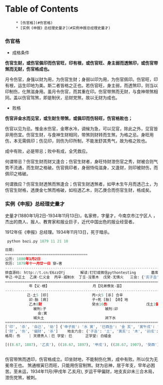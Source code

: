 Table of Contents
=================

         * [伤官格](#伤官格)
         * [实例《申报》总经理史量才](#实例申报总经理史量才)



### 伤官格

- 成格条件

**伤官生财，或伤官佩印而伤官旺，印有根，或伤官旺、身主弱而透煞印，或伤官带煞而无财，伤官格成也。**

月令伤官，身强以财为用，为伤官生财；身弱以印为用，为伤官佩印。伤官旺，印有根，运生印地为美。斯二者皆格之正也。若伤官旺，身主弱，而透煞印，则当以印制伤，化煞滋身用。虽月令伤官，而其重在印。伤官带煞而无财，与食神带煞相同。盖以伤官驾煞，即是制伏，忌财党煞，故以无财为成也。

- 败格

**伤官非金水而见官，或生财生带煞，或佩印而伤轻旺，伤官格败也；**

伤官以见为忌。惟金水伤官，金寒水冷，调候为急，可以见官，除此之外，见官皆非用伤宜。伤官生财，与食神生财相同，带煞则财转而生煞，为格之忌。身旺用伤，本无需佩印；伤见印，则伤为印所制，不能发舒其秀气，故为格之败也。


成中有败，必是带忌；败中有成，全凭救应。

何谓带忌？伤官生财而财又逢合；伤官生财者，身旺恃财泄伤官之秀，财被合则气势不流通，而生财之格破。伤官佩印者，身弱恃伅滋身，又逢财，则印被财伤，而佩印之格破。

何谓救应？伤官生财透煞而煞逢合；伤官生财透煞者，如甲木生午月而透己土，为伤官生财格，透庚金七煞而格破，如柱透乙木，则乙庚合而伤官生财，格成矣。


### 实例《申报》总经理史量才

史量才(1880年1月2日-1934年11月13日)，名家修，字量才，今南京市江宁区人 ，杰出的商人、报人、教育家和报业巨子，近代中国出色的报业经营者。

1912年任《申报》总经理。1934年11月13日，死于暗杀。

```python
 python bazi.py 1879 11 21 10

日期:
======================================
公历:	1880年1月2日
农历:	1879年十一月廿一日 穿=害
--------------------------------------------------------------------------------------------------------------------------------------------
排盘源码: http://t.cn/E6zzQYj 		解读:钉钉或微信pythontesting 		墓库： {'辰': '水土', '戌': '火', '丑': '金', '未': '木'}
甲己-中正土  乙庚-仁义金  丙辛-威制水  丁壬-淫慝木  戊癸-无情火   三会: {'亥子丑': '水', '寅卯辰': '木', '巳午未': '火', '申酉戌': '金'}
============================================================================================================================================
           年【父-根】                    月【兄弟僚友-苗】                   日【自己配偶-花】                    时【子孙-实】           
--------------------------------------------------------------------------------------------------------------------------------------------
          己-土5 [印]                    丙+火5 [杀] 合辛                   庚+金5 [天]                     辛-金5 [劫] 合丙          
           卯-胎 [病]                    子+死 [胎] 【命】地                     寅+绝 地                      巳-长生 [死]            
           乙木8财                       癸水16伤                  戊土1偏印 丙火2杀 甲木5偏财            庚金1比肩 戊土2偏印 丙火5杀       
             被刑:子                           被刑:卯                                                          被刑:寅              
               会:寅                                                             会:卯 害:巳                            害:寅               
             城头土                            涧下水                           松柏木-亡                           白蜡金               
============================================================================================================================================
['印', '杀', '自己', '劫'] {'申子辰': '水 寅', '巳酉丑': '金 亥', '寅午戌': '火 申', '亥卯未': '木 巳'}  生：寅申巳亥 败：子午卯酉　库：辰戌丑未
['财', '伤', '偏财', '杀'] 　　地支六合: {'子丑': '土', '寅亥': '木', '卯戌': '火', '酉辰': '金', '申巳': '水', '未午': '土'}
格局: 伤 	 | 天德贵人：巳 学堂: 巳 	 正学堂: 白蜡金 

[((8.67, 1887), '乙亥'), ((18.67, 1897), '甲戌'), ((28.67, 1907), '癸酉'), ((38.67, 1917), '壬申'), ((48.67, 1927), '辛未'), ((58.67, 1937), '庚午'), ((68.67, 1947), '己巳'), ((78.67, 1957), '戊辰'), ((88.67, 1967), '丁卯'), ((98.67, 1977), '丙寅'), ((108.67, 1987), '乙丑'), ((118.67, 1997), '甲子')]
	 
```

伤官带煞而透印，伤官格成立。印坐财地，不能制伤化煞，成中有败。所以仅为无冕帝王也。 煞通根寅巳而旺，只能用伤官制煞。财为忌神，居于年支，早年必困苦。至未运，1934年11月(甲戌年 乙亥月), 岁运干甲偏财，地支亥卯未三合木局，泄伤党煞，被刺。
